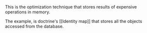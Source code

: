 This is the optimization technique that stores results of expensive operations in memory.

The example, is doctrine's [[Identity map]] that stores all the objects accessed from the database.
